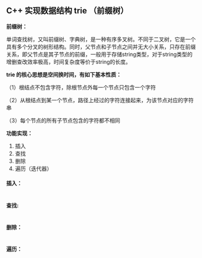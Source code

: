 ## C++ 实现数据结构 trie （前缀树）

**前缀树：**

单词查找树，又叫前缀树、字典树，是一种有序多叉树。不同于二叉树，它是一个具有多个分叉的树形结构。同时，父节点和子节点之间并无大小关系，只存在前缀关系，即父节点是其子节点的前缀，一般用于存储string类型，对于string类型的增删查改效率极高，时间复杂度等价于string的长度。



**trie 的核心思想是空间换时间，有如下基本性质：**

（1）根结点不包含字符，除根节点外每一个节点只包含一个字符

（2）从根结点到某一个节点，路径上经过的字符连接起来，为该节点对应的字符串

（3）每个节点的所有子节点包含的字符都不相同



**功能实现：**

1. 插入
2. 查找
3. 删除
4. 遍历（迭代器）



#### 插入：

```cpp
```



#### 查找:

```cpp
```



#### 删除：

```cpp
```



#### 遍历：

```cpp
```

